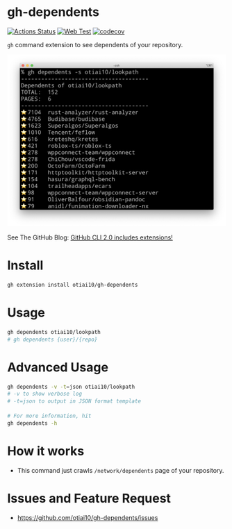 # gh-dependents

[![Actions Status](https://github.com/otiai10/gh-dependents/workflows/Go/badge.svg)](https://github.com/otiai10/gh-dependents/actions)
[![Web Test](https://github.com/otiai10/gh-dependents/actions/workflows/webtest.yaml/badge.svg)](https://github.com/otiai10/gh-dependents/actions/workflows/webtest.yaml)
[![codecov](https://codecov.io/gh/otiai10/gh-dependents/branch/main/graph/badge.svg)](https://codecov.io/gh/otiai10/gh-dependents)

`gh` command extension to see dependents of your repository.

![screenshot](https://raw.githubusercontent.com/otiai10/gh-dependents/main/screenshot.png)

See The GitHub Blog: [GitHub CLI 2.0 includes extensions!](https://github.blog/2021-08-24-github-cli-2-0-includes-extensions/)

# Install

```sh
gh extension install otiai10/gh-dependents
```

# Usage

```sh
gh dependents otiai10/lookpath
# gh dependents {user}/{repo}
```

# Advanced Usage

```sh
gh dependents -v -t=json otiai10/lookpath
# -v to show verbose log
# -t=json to output in JSON format template

# For more information, hit
gh dependents -h
```

# How it works

- This command just crawls `/network/dependents` page of your repository.

# Issues and Feature Request

- https://github.com/otiai10/gh-dependents/issues
